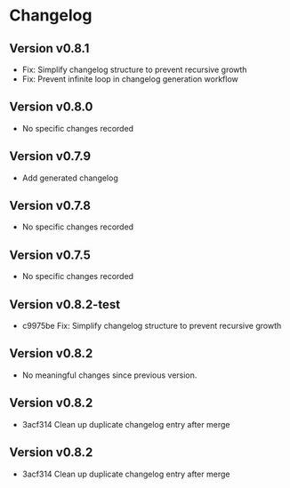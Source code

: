 # Changelog

## Version v0.8.1
- Fix: Simplify changelog structure to prevent recursive growth
- Fix: Prevent infinite loop in changelog generation workflow

## Version v0.8.0
- No specific changes recorded

## Version v0.7.9
- Add generated changelog

## Version v0.7.8
- No specific changes recorded

## Version v0.7.5
- No specific changes recorded
## Version v0.8.2-test
- c9975be Fix: Simplify changelog structure to prevent recursive growth

## Version v0.8.2
- No meaningful changes since previous version.

## Version v0.8.2
- 3acf314 Clean up duplicate changelog entry after merge

## Version v0.8.2
- 3acf314 Clean up duplicate changelog entry after merge
